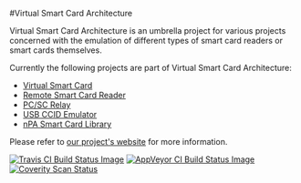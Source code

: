 #Virtual Smart Card Architecture

Virtual Smart Card Architecture is an umbrella project for various
projects concerned with the emulation of different types of smart card readers
or smart cards themselves.

Currently the following projects are part of Virtual Smart Card Architecture: 

- [Virtual Smart Card](http://frankmorgner.github.io/vsmartcard/virtualsmartcard/README.html)
- [Remote Smart Card Reader](http://frankmorgner.github.io/vsmartcard/remote-reader/README.html)
- [PC/SC Relay](http://frankmorgner.github.io/vsmartcard/pcsc-relay/README.html)
- [USB CCID Emulator](http://frankmorgner.github.io/vsmartcard/ccid/README.html)
- [nPA Smart Card Library](http://frankmorgner.github.io/vsmartcard/npa/README.html)

Please refer to [our project's website](http://frankmorgner.github.io/vsmartcard) for more information.

[![Travis CI Build Status Image](https://img.shields.io/travis/frankmorgner/vsmartcard/master.svg?label=Travis%20CI%20build)](https://travis-ci.org/frankmorgner/vsmartcard) [![AppVeyor CI Build Status Image](https://img.shields.io/appveyor/ci/frankmorgner/vsmartcard/master.svg?label=AppVeyor%20build)](https://ci.appveyor.com/project/frankmorgner/vsmartcard) [![Coverity Scan Status](https://img.shields.io/coverity/scan/3987.svg?label=Coverity%20scan)](https://scan.coverity.com/projects/3987)
